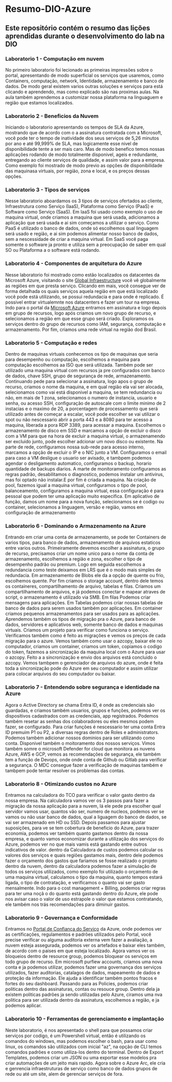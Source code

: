 # Resumo-DIO-Azure
## Este repositório contém o resumo das lições aprendidas durante o desenvolvimento do lab na DIO


### Laboratorio 1 - Computação em nuvem

  No primeiro laboratorio foi lecionado as primeiras impressões sobre o portal, apresentando de modo superficial os serviços que usaremos, como Containers, computação, network, Identidade, armazenamento e banco de dados. De modo geral existem varios outras soluções e serviços para está clicando e aprendendo, mas como explicado são nas proximas aulas. Na aula também aprendemos a customizar nossa plataforma na linguaguem e região que estamos localizados. 

  
### Laboratorio 2 - Beneficios da Nuvem

  Iniciando o laboratorio apresentando os tempos de SLA da Azure, mostrando que de acordo com o a assinatura contratada com a Microsoft, você pode ter o tempo de inatividade dos seus serviços de 5,26 minutos por ano e até 99,999% de SLA, mas logicamente esse nivel de disponibilidade tente a ser mais caro. Mas de modo benefico temos nossas aplicações rodando de modo totalmente disponivel, ageis e redundante, entregando ao cliente serviços de qualidade, e assim valor para a empresa. Como exemplo foi mostrado de modo previo as opções de disponibilidade das maquinasa virtuais, por região, zona e local, e os preços dessas opções.


### Laboratorio 3 - Tipos de serviços

  Nesse laboratorio aboardamos os 3 tipos de serviços ofertados ao cliente, Infraestrutura como Serviço (IaaS), Plataforma como Serviço (PaaS) e Software como Serviço (SaaS). Em IaaS foi usado como exemplo o uso de maquina virtual, onde criamos a maquina que será usada, adicionamos a aplicação que será usada e ai sim começamos a utilizar o serviço. Como PaaS é utilizado o banco de dados, onde só escolhemos qual linguagem será usado e região, e ai sim podemos alimentar nosso banco de dados, sem a nescessidade de criar a maquina virtual. Em SaaS você paga somente o software ja pronto e utiliza sem a preocupação de saber em qual SO ou Plataforma a o software está rodando. 


### Laboratorio 4 - Componentes de arquitetura do Azure

  Nesse laboratorio foi mostrado como estão localizados os datacentes da Microsoft Azure, visitando o site [Global Infraestructure](https://azure.microsoft.com/en-us/explore/global-infrastructure/) você vê globalmente as regiões em que presta serviço. Clicando em mais, você consegue ver de forma detalhada os quais serviços aquela região em que está localizado você pode está utilizando, se possui redundacia e para onde é replicado. É possivel entrar virtualemnte nos datacenters e fazer um tour na empresa. Indo para o portal da [Microsoft Azure](https://portal.azure.com/) entramos em assinatura e logo depois em grupo de recursos, logo após criamos um novo grupo de recurso, e selecionamos a região em que esse grupo será criado. Exploramos os serviços dentro do grupo de recursos como IAM, segurança, computação e armazenamento. Por fim, criamos uma rede virtual na região dod Brasil.


### Laboratorio 5 - Computação e redes

  Dentro de maquinas virtuais conhecemos os tipo de maquinas que seria para desempenho ou computação, escolhemos a maquina para computação escolhemos aa ISO que será utilizada. Também pode ser utilizado uma maquina virtual com recursos ja pre configurados com banco de dados, chave SSH, grupo de segurança de rede,  armazenamento. Continuando pede para selecionar a assinatura, logo apos o grupo de recurso, criamos o nome da maquina, e em qual região ela vai ser alocada, selecionamos como vai está disponivel a maquina, se tem redundancia ou não, em mais de 1 zona, selecionamos o numero de instancia, usuario e senha, ou acesso SSH, configuração de autoscale com o limite minimo de 2 instacias e o maximo de 20, a porcentagem de processamento que será utilizado antes de começar a escalar, você pode escolher se vai utilizar o spot ou não
nescessario abrir a porta 443 e a 8080 para ter acesso a maquina, liberada a pora RDP 3389, para acessar a maquina. Escolhemos o armazenamento de disco em SSD e marcamos a opção de excluir o disco com a VM para que na hora de excluir a maquina virtual, o armazenamendo ser excluido junto, pode escolher adcionar um novo disco ou existente. Na parte de rede, configuramos nossa sub-rede para acesso interno, marcamos a opção de excluir o IP e o NIC junto a VM. Configuramos o email para caso a VM desligue o usuario ser avisado, e tambpem podemos agendar o desligamento automatico, configuramos o backup, horario quantidade de backups diarios. A marte de monitoramento configuramos as regras padrão, desabilitamos o diagnostico, podemos instalar um antivirus, mas foi optado não instalar.E por fim é criada a maquina.
  Na criação de pool, fazemos igual a maquina virtual, configuramos o tipo de pool, balanceamento, configuramos a maquina virtual, essa configuração é para pessoal que podem ter uma aplicação muito especifica.
  Em aplicativo de função, damos um nome para a nova função, selecionamos se é codigo ou container, selecionamos a linguagem, versão e região, vamos em configuração de armazenamento


 ### Laboratorio 6 - Dominando o Armazenamento na Azure

   Entrando em criar uma conta de armazenamento, se pode ter Containers de varios tipos, para banco de dados, armazenamento de arquivos estaticos entre varios outros. Primeiramente devemos escolher a assinatura, o grupo de recurso, precisamos criar um nome unico para o nome da conta de armazenamento, escolhemos a região e zona, escolher o tipo de desempenho padrão ou premium. Logo em seguida escolhemos a redundancia como teste deixamos em LRS que é o modo mais simples de redundacia. Em armazenamento de Blobs ele da a opção de quente ou frio, escolhemos quente. Por fim criamos o storage account, dentro dele temos os containeres, compartilhamento de arquivo, tabelas e filas. Criamos um compartilhamento de arquivos, e já podemos conectar e mapear atraves de script, o armazenamento é utilizado via SMB. Em filas Podemos criar mensagens para aplicações. Em Tabelas podemos criar nossas tabelas de banco de dados para serem usados também por aplicações. Em container criamos pequenos armazenamentos para ser usados para as aplicações. Aprendemos também os tipos de migração pra o Azure, para banco de dados, servidores e aplicativos web, somente banco de dados e maquinas virtuais. Criamos um projeto para verificar como funciona o serviço. Verificamos também como é feito as migrações e vemos os preços de cada migração para o azure. Vemos também como usar o azcopy, baixar ele no computador, criamos um container, criamos um token, copiamos o codigo do token, fazemos a sincronização da maquina local com o Azure para usar o azcopy. Feito a a sincronização e envio dos arquivos  está concluido o azcopy. Vemos tambpem o gerenciador de arquivos do azure, onde é feita toda a sincronização pode do Azure em seu computador e assim utilizar para colocar arquivos do seu computador ou baixar.


### Laboratorio 7 - Entendendo sobre segurança e identidade na Azure

  Agora o Active Directory se chama Entra ID, é onde as credenciais são guardadas, e criamos também usuarios, grupos e funções, podemos ver os dispositivos cadastrados com as credenciais, app registrados. Podemos também resetar as senhas dos colaboradores ou eles mesmos podem fazer, se configurado. Para criar funções é nescessario ter uma conta Entra ID premuim P1 ou P2, a diversas regras dentro de Roles e administrators. Podemos também adicionar nossos dominios para ser utilizando como conta. Disponivel também o moitoramento dos nossos serviços. Vimos também somre o microsoft Defender for cloud que monitora as nuvens Azure, AWS e GCP, vemos as recomendações de segurança, ele também tem a função de Devops, onde onde conta de Github ou Gitlab para verificar a segurança. O MDC consegue fazer a verificação de maquinas também e tambpem pode tentar resolver os problemas das contas.

### Laboratorio 8 - Otimizando custos no Azure

  Entramos na calculadora do TCO para verificar o valor gasto dentro da nossa empresa. Na calculadora vamos ver os 3 passos para fazer a migração da nossa aplicação para a nuvem, lá ele pede pra escolher qual servidor vamos usar, quantos vão ser, numero de nucleos, podemos ver se vamos ou não usar banco de dados, qual a liguagem do banco de dados, se vai ser armazenado em HD ou SSD. Depois passamos para ajustar suposições, para ve se tem cobertura de beneficio  do Azure, para trazer economia, podemos ver também quanto gastamos dentro da nossa empresa, e quanto vamos economizar durante a utilização dos serviços do Azure, podemos ver no que mais vamis está gastando entre outros indicativos de valor.
  dentro da Calculadora de custos podemos calcular os valores dos serviços e quais regiões gastamos mais, dentro dele podemos fazer o orçamento dos gastos que fariamos se fosse realizado o projeto dentro da nuvem, dentro da calculadora podemos fazer a simulação de todos os serviços utilizados, como exemplo foi utilizado o orçamento de uma maquina virtual, calculamos o tipo da maquina, quanto tempos estará ligada, o tipo de contratação, e verificamos o quanto vai ser gasto mensalmente. Indo para o cost management + Billing, podemos criar regras para ter uma noçã o do quanto está gastando dentro do Azure, ele pode nos avisar caso o valor de uso estrapole o valor que estamos contratando, ele também nos trás recomendações para diminuir gastos.

### Laboratorio 9 - Governança e Conformidade

  Entramos no [Portal de Confiança do Serviço](https://servicetrust.microsoft.com/) da Azure, onde podemos ver as certificações, regulamentos e padrões utilizados pelo Portal, você precise verificar ou alguma auditoria externa vem fazer a avaliação, a nuvem esteja assegurada, podemos ver os artefados e baixar eles também, de acordo com o paises em que esteja localizado. Agora vamos ver os bloqueios dentro de resource group, podemos bloquear os serviços em todo grupo de recurso. Em microsoft purfiew accounts, criamos uma nova conta e ja podemos utilizar, podemos fazer uma governança dos serviços utilizados, fazer auditorias, catalagos de dados, mapeamento de dados e proteção da informação. Ele ajuda a identificar também pontos fracos e fortes do seu dashboard. Passando para as Policies, podemos criar politicas dentro das assinaturas, contas ou resouce group. Dentro dela ja existem politicas padrões ja sendo utilizadas pelo Azure, ciramos uma nva politica para ser utilizada dentro da assinatura, escolhemos a região, e ja podemos aplicar.

### Laboratorio 10 - Ferramentas de gerenciamento e implantação

 Neste laboratorio, é nos apresentado o shell para que possamos criar serviços por codigo, é um Powershell virtual, então é utilizando os comandos do windows, mas podemos escolher o bash, para usar como linux, os comandos são utilizados com inicial "az", na opção de CLI temos comandos padrões e como utiliza-los dentro do terminal. Dentro de Export Templates, podemos criar um JSON ou uma exportar esse modelos pra criar automações de um jeito mais rapido. Agora sobre o Azure Arc, ele cria e genrencia infraestruturas de serviço como banco de dados grupos de rede ou até um site, alem de gerenciar serviços de fora. 


 
